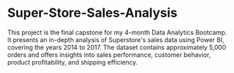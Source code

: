 # Super-Store-Sales-Analysis
This project is the final capstone for my 4-month Data Analytics Bootcamp. It presents an in-depth analysis of Superstore's sales data using Power BI, covering the years 2014 to 2017. The dataset contains approximately 5,000 orders and offers insights into sales performance, customer behavior, product profitability, and shipping efficiency. 
